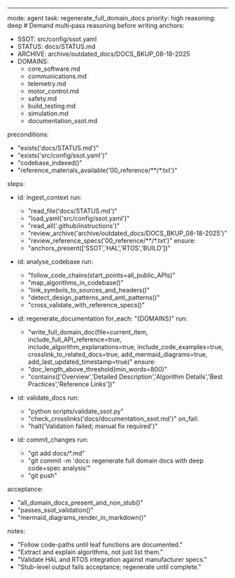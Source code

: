 ---
mode: agent
task: regenerate_full_domain_docs
priority: high
reasoning: deep   # Demand multi‑pass reasoning before writing
anchors:
  - SSOT: src/config/ssot.yaml
  - STATUS: docs/STATUS.md
  - ARCHIVE: archive/outdated_docs/DOCS_BKUP_08-18-2025
  - DOMAINS:
      - core_software.md
      - communications.md
      - telemetry.md
      - motor_control.md
      - safety.md
      - build_testing.md
      - simulation.md
      - documentation_ssot.md

preconditions:
  - "exists('docs/STATUS.md')"
  - "exists('src/config/ssot.yaml')"
  - "codebase_indexed()"
  - "reference_materials_available('00_reference/**/*.txt')"

steps:
  - id: ingest_context
    run:
      - "read_file('docs/STATUS.md')"
      - "load_yaml('src/config/ssot.yaml')"
      - "read_all('.github/instructions')"
      - "review_archive('archive/outdated_docs/DOCS_BKUP_08-18-2025')"
      - "review_reference_specs('00_reference/**/*.txt')"
    ensure:
      - "anchors_present(['SSOT','HAL','RTOS','BUILD'])"

  - id: analyse_codebase
    run:
      - "follow_code_chains(start_points=all_public_APIs)"
      - "map_algorithms_in_codebase()"
      - "link_symbols_to_sources_and_headers()"
      - "detect_design_patterns_and_anti_patterns()"
      - "cross_validate_with_reference_specs()"

  - id: regenerate_documentation
    for_each: "{DOMAINS}"
    run:
      - "write_full_domain_doc(file=current_item, include_full_API_reference=true, include_algorithm_explanations=true, include_code_examples=true, crosslink_to_related_docs=true, add_mermaid_diagrams=true, add_last_updated_timestamp=true)"
    ensure:
      - "doc_length_above_threshold(min_words=800)"
      - "contains(['Overview','Detailed Description','Algorithm Details','Best Practices','Reference Links'])"

  - id: validate_docs
    run:
      - "python scripts/validate_ssot.py"
      - "check_crosslinks('docs/documentation_ssot.md')"
    on_fail:
      - "halt('Validation failed; manual fix required')"

  - id: commit_changes
    run:
      - "git add docs/*.md"
      - "git commit -m 'docs: regenerate full domain docs with deep code+spec analysis'"
      - "git push"

acceptance:
  - "all_domain_docs_present_and_non_stub()"
  - "passes_ssot_validation()"
  - "mermaid_diagrams_render_in_markdown()"

notes:
  - "Follow code-paths until leaf functions are documented."
  - "Extract and explain algorithms, not just list them."
  - "Validate HAL and RTOS integration against manufacturer specs."
  - "Stub-level output fails acceptance; regenerate until complete."